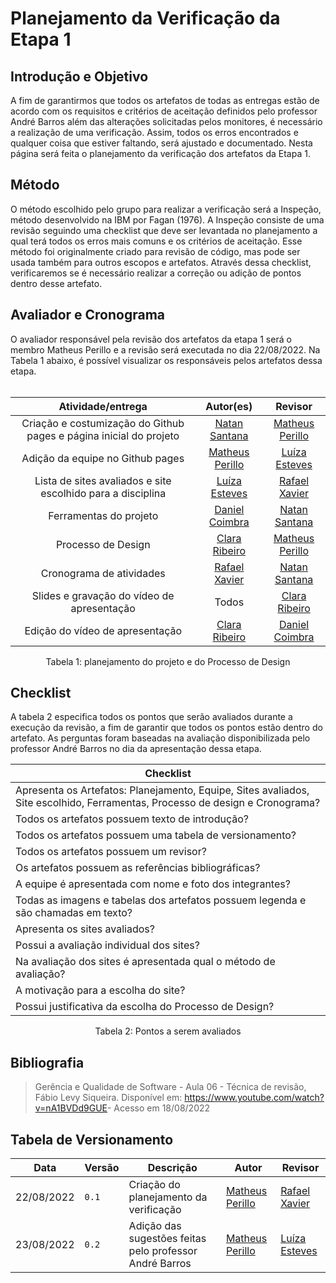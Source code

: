 # Planejamento da Verificação da Etapa 1

## Introdução e Objetivo

A fim de garantirmos que todos os artefatos de todas as entregas estão de acordo com os requisitos e critérios de aceitação definidos pelo professor André Barros além das alterações solicitadas pelos monitores, é necessário a realização de uma verificação. Assim, todos os erros encontrados e qualquer coisa que estiver faltando, será ajustado e documentado. Nesta página será feita o planejamento da verificação dos artefatos da Etapa 1.

## Método

O método escolhido pelo grupo para realizar a verificação será a Inspeção, método desenvolvido na IBM por Fagan (1976). A Inspeção consiste de uma revisão seguindo uma checklist que deve ser levantada no planejamento a qual terá todos os erros mais comuns e os critérios de aceitação. Esse método foi originalmente criado para revisão de código, mas pode ser usada também para outros escopos e artefatos.
Através dessa checklist, verificaremos se é necessário realizar a correção ou adição de pontos dentro desse artefato.

## Avaliador e Cronograma

O avaliador responsável pela revisão dos artefatos da etapa 1 será o membro Matheus Perillo e a revisão será executada no dia 22/08/2022. Na Tabela 1 abaixo, é possível visualizar os responsáveis pelos artefatos dessa etapa.
<br></br>

| Atividade/entrega | Autor(es) | Revisor |
| :-----------------: | :--------------: | :----------: |
Criação e costumização do Github pages e página inicial do projeto | [Natan Santana](https://github.com/Neitan2001) | [Matheus Perillo](https://github.com/MatheusPerillo) |
| Adição da equipe no Github pages | [Matheus Perillo](https://github.com/MatheusPerillo) | [Luíza Esteves](https://github.com/luiza-esteves) |
| Lista de sites avaliados e site escolhido para a disciplina | [Luíza Esteves](https://github.com/luiza-esteves) | [Rafael Xavier](https://github.com/rafaelxavierr) |
| Ferramentas do projeto | [Daniel Coimbra](https://github.com/DanielCoimbra) | [Natan Santana](https://github.com/Neitan2001) | 
| Processo de Design | [Clara Ribeiro](https://github.com/clara-ribeiro) | [Matheus Perillo](https://github.com/MatheusPerillo) | 
| Cronograma de atividades | [Rafael Xavier](https://github.com/rafaelxavierr) | [Natan Santana](https://github.com/Neitan2001) | 
| Slides e gravação do vídeo de apresentação | Todos | [Clara Ribeiro](https://github.com/clara-ribeiro) |
| Edição do  vídeo de apresentação | [Clara Ribeiro](https://github.com/clara-ribeiro) | [Daniel Coimbra](https://github.com/DanielCoimbra) | 11/07/2022

<div style="text-align: center">
<p>Tabela 1: planejamento do projeto e do Processo de Design</p>
</div>


## Checklist

A tabela 2 especifica todos os pontos que serão avaliados durante a execução da revisão, a fim de garantir que todos os pontos estão dentro do artefato. As perguntas foram baseadas na avaliação disponibilizada pelo professor André Barros no dia da apresentação dessa etapa.

| Checklist | 
| ---- |
| Apresenta os Artefatos: Planejamento, Equipe, Sites avaliados, Site escolhido, Ferramentas, Processo de design e Cronograma? |
| Todos os artefatos possuem texto de introdução? |
| Todos os artefatos possuem uma tabela de versionamento? |
| Todos os artefatos possuem um revisor? |
| Os artefatos possuem as referências bibliográficas? |
| A equipe é apresentada com nome e foto dos integrantes? |
| Todas as imagens e tabelas dos artefatos possuem legenda e são chamadas em texto? |
| Apresenta os sites avaliados? |
| Possui a avaliação individual dos sites? |
| Na avaliação dos sites é apresentada qual o método de avaliação? |
| A motivação para a escolha do site? |
| Possui justificativa da escolha do Processo de Design? |


<div style="text-align: center">
<p>Tabela 2: Pontos a serem avaliados</p>
</div>

## Bibliografia
> Gerência e Qualidade de Software - Aula 06 - Técnica de revisão, Fábio Levy Siqueira. Disponível em: <https://www.youtube.com/watch?v=nA1BVDd9GUE>- Acesso em 18/08/2022

## Tabela de Versionamento

| Data | Versão | Descrição | Autor | Revisor |
| ---- | ------ | --------- | ----- | ------- |
| 22/08/2022 | `0.1`  | Criação do planejamento da verificação | [Matheus Perillo](https://github.com/MatheusPerillo) | [Rafael Xavier](https://github.com/rafaelxavierr)
| 23/08/2022 | `0.2`  | Adição das sugestões feitas pelo professor André Barros | [Matheus Perillo](https://github.com/MatheusPerillo) | [Luíza Esteves](https://github.com/luiza-esteves)